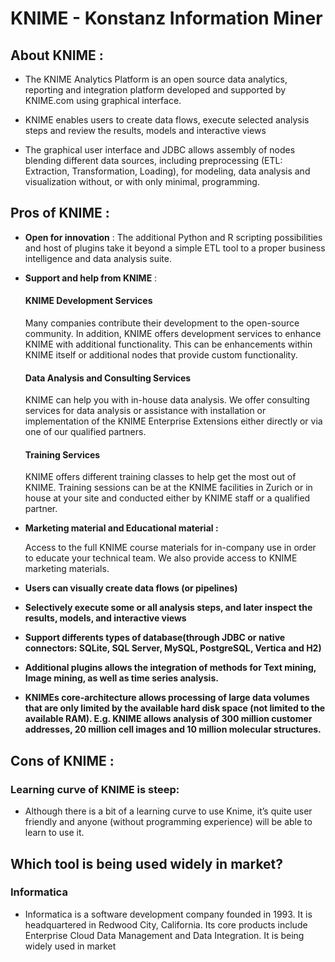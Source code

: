 # KNIME -  Konstanz Information Miner

## About KNIME :
         
   - The KNIME Analytics Platform is an open source data analytics, reporting and integration platform developed and supported by KNIME.com using graphical interface.

   - KNIME enables users to create data flows, execute selected analysis steps and review the results, models and interactive views
   - The graphical user interface and JDBC allows assembly of nodes blending different data sources, including preprocessing (ETL: Extraction, Transformation, Loading), for modeling, data analysis and visualization without, or with only minimal, programming.

## Pros of KNIME :
              
- **Open for innovation**     : 
     The additional Python and R scripting possibilities and host of plugins take it beyond a simple ETL tool to a proper       business intelligence and data analysis suite. 

    
- **Support and help from KNIME** :
  #### KNIME Development Services
  Many companies contribute their development to the open-source community. In addition, KNIME offers development services to enhance KNIME with additional functionality. This can be enhancements within KNIME itself or additional nodes that provide custom functionality. 
  #### Data Analysis and Consulting Services
  KNIME can help you with in-house data analysis. We offer consulting services for data analysis or assistance with installation or implementation of the KNIME Enterprise Extensions either directly or via one of our qualified partners.
  #### Training Services
  KNIME offers different training classes to help get the most out of KNIME. Training sessions can be at the KNIME facilities in Zurich or in house at your site and conducted either by KNIME staff or a qualified partner.

   
- **Marketing material and Educational material :**  

    Access to the full KNIME course materials for in-company use in order to educate your technical team. We also provide access to KNIME marketing materials.

- **Users can visually create data flows (or pipelines)**

- **Selectively execute some or all analysis steps, and later inspect the results, models, and interactive views**

- **Support differents types of database(through JDBC or native connectors: SQLite, SQL Server, MySQL, PostgreSQL, Vertica and H2)**

- **Additional plugins allows the integration of methods for Text mining, Image mining, as well as time series analysis.**

- **KNIMEs core-architecture allows processing of large data volumes that are only limited by the available hard disk space (not limited to the available RAM). E.g. KNIME allows analysis of 300 million customer addresses, 20 million cell images and 10 million molecular structures.**
    

## Cons of KNIME :

### Learning curve of KNIME is steep:
 - Although there is a bit of a learning curve to use Knime, it’s quite user friendly and anyone (without programming experience) will be able to learn to use it.

## Which tool is being used widely in market?
### Informatica 
 - Informatica is a software development company founded in 1993. It is headquartered in Redwood City, California. Its core products include Enterprise Cloud Data Management and Data Integration. It is being widely used in market






